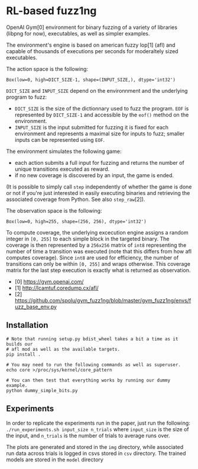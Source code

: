 # RL-based fuzz1ng

OpenAI Gym[0] environment for binary fuzzing of a variety of libraries (libpng
for now), executables, as well as simpler examples.

The environment's engine is based on american fuzzy lop[1] (afl) and capable of
thousands of executions per seconds for moderaltely sized executables.

The action space is the following:
```
Box(low=0, high=DICT_SIZE-1, shape=(INPUT_SIZE,), dtype='int32')
```

`DICT_SIZE` and `INPUT_SIZE` depend on the environnment and the underlying
program to fuzz:
- `DICT_SIZE` is the size of the dictionnary used to fuzz the program. `EOF` is
  represented by `DICT_SIZE-1` and accessible by the `eof()` method on the
  environment.
- `INPUT_SIZE` is the input submitted for fuzzing it is fixed for each
  environment and represents a maximal size for inputs to fuzz; smaller inputs
  can be represented using `EOF`.

The environment simulates the following game:

- each action submits a full input for fuzzing and returns the number of unique
  transitions executed as reward.
- if no new coverage is discovered by an input, the game is ended.

(It is possible to simply call `step` independently of whether the game is done
or not if you're just interested in easily executing binaries and retrieving
the associated coverage from Python. See also `step_raw`[2]).

The observation space is the following:
```
Box(low=0, high=255, shape=(256, 256), dtype='int32')
```

To compute coverage, the underlying excecution engine assigns a random integer
in `[0, 255]` to each simple block in the targeted binary.  The coverage is
then represented by a `256x256` matrix of `int8` representing the number of
time a transition was executed (note that this differs from how afl computes
coverage). Since `int8` are used for efficiency, the number of transitions can
only be within `[0, 255]` and wraps otherwise. This coverage matrix for the
last step execution is exactly what is returned as observation.

- [0] https://gym.openai.com/
- [1] http://lcamtuf.coredump.cx/afl/
- [2] https://github.com/spolu/gym_fuzz1ng/blob/master/gym_fuzz1ng/envs/fuzz_base_env.py

## Installation

```
# Note that running setup.py bdist_wheel takes a bit a time as it builds our
# afl mod as well as the available targets.
pip install .

# You may need to run the following commands as well as superuser.
echo core >/proc/sys/kernel/core_pattern

# You can then test that everything works by running our dummy example.
python dummy_simple_bits.py
```

## Experiments

In order to replicate the experiments run in the paper, just run the following:
`./run_experiments.sh input_size n_trials`
where `input_size` is the size of the input, and `n_trials` is the number of trials to average runs over.

The plots are generated and stored in the `img` directory, while associated run data across
trials is logged in csvs stored in `csv` directory. The trained models are stored in the 
`model` directory